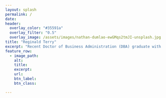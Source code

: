 ```yaml
---
layout: splash
permalink: /
date: 
header:
  overlay_color: "#35591a"
  overlay_filter: "0.5"
  overlay_image: /assets/images/nathan-dumlao-ewGMqs2tmJI-unsplash.jpg
title: "Reginald Terry"
excerpt: "Recent Doctor of Business Administration (DBA) graduate with expertise in the hospitality industry seeking career change into Business Analyst role and related concepts within an professional setting."
feature_row:
  - image_path: 
    alt: 
    title: 
    excerpt: 
    url: 
    btn_label: 
    btn_class: 

---
```

